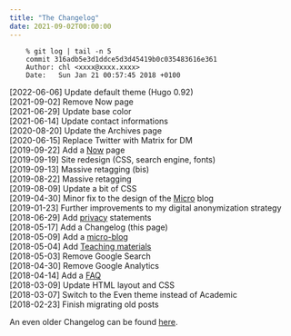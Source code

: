 ```yaml
---
title: "The Changelog"
date: 2021-09-02T00:00:00
---
```


        % git log | tail -n 5
        commit 316adb5e3d1ddce5d3d45419b0c035483616e361
        Author: chl <xxxx@xxxx.xxxx>
        Date:   Sun Jan 21 00:57:45 2018 +0100

[2022-06-06] Update default theme (Hugo 0.92)<br>
[2021-09-02] Remove Now page<br>
[2021-06-29] Update base color<br>
[2021-06-14] Update contact informations<br>
[2020-08-20] Update the Archives page<br>
[2020-06-15] Replace Twitter with Matrix for DM<br>
[2019-09-22] Add a [Now](/now) page<br>
[2019-09-19] Site redesign (CSS, search engine, fonts)<br>
[2019-09-13] Massive retagging (bis)<br>
[2019-08-22] Massive retagging<br>
[2019-08-09] Update a bit of CSS<br>
[2019-04-30] Minor fix to the design of the [Micro](/micro) blog<br>
[2019-01-23] Further improvements to my digital anonymization strategy<bR>
[2018-06-29] Add [privacy](/privacy/) statements<br>
[2018-05-17] Add a Changelog (this page)<br>
[2018-05-09] Add a [micro-blog](/micro/)<br>
[2018-05-04] Add [Teaching materials](/teaching/)<br>
[2018-05-03] Remove Google Search<br>
[2018-04-30] Remove Google Analytics<br>
[2018-04-14] Add a [FAQ](/articles/how-i-do/)<br>
[2018-03-09] Update HTML layout and CSS<br>
[2018-03-07] Switch to the Even theme instead of Academic<br>
[2018-02-23] Finish migrating old posts<br>

An even older Changelog can be found [here](/Changelog).
